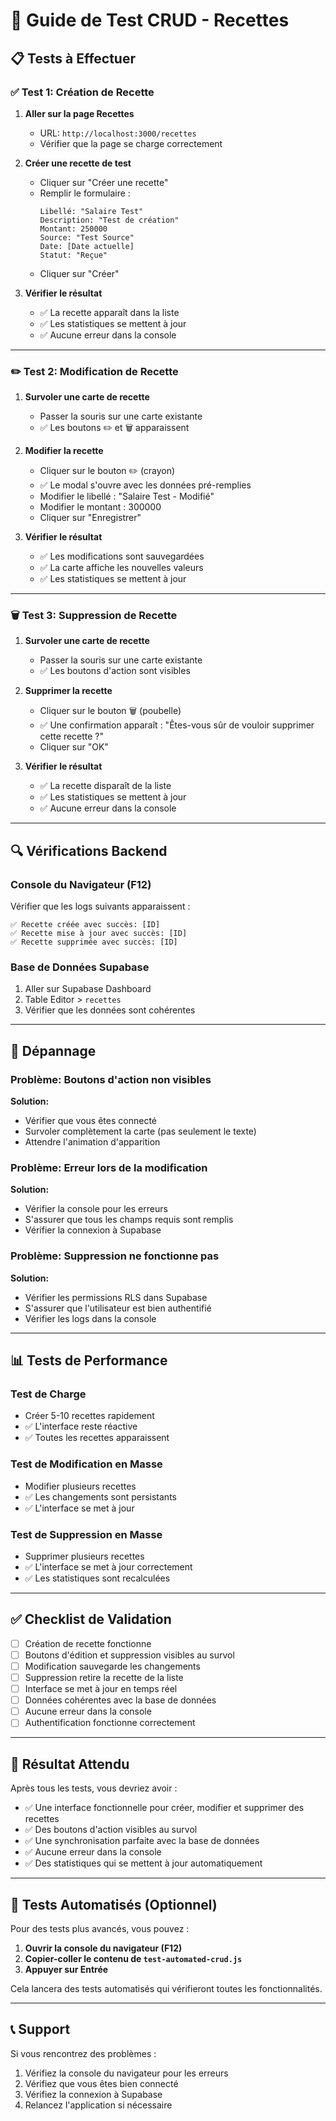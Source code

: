 # 🧪 Guide de Test CRUD - Recettes

## 📋 Tests à Effectuer

### ✅ **Test 1: Création de Recette**

1. **Aller sur la page Recettes**
   - URL: `http://localhost:3000/recettes`
   - Vérifier que la page se charge correctement

2. **Créer une recette de test**
   - Cliquer sur "Créer une recette"
   - Remplir le formulaire :
     ```
     Libellé: "Salaire Test"
     Description: "Test de création"
     Montant: 250000
     Source: "Test Source"
     Date: [Date actuelle]
     Statut: "Reçue"
     ```
   - Cliquer sur "Créer"

3. **Vérifier le résultat**
   - ✅ La recette apparaît dans la liste
   - ✅ Les statistiques se mettent à jour
   - ✅ Aucune erreur dans la console

---

### ✏️ **Test 2: Modification de Recette**

1. **Survoler une carte de recette**
   - Passer la souris sur une carte existante
   - ✅ Les boutons ✏️ et 🗑️ apparaissent

2. **Modifier la recette**
   - Cliquer sur le bouton ✏️ (crayon)
   - ✅ Le modal s'ouvre avec les données pré-remplies
   - Modifier le libellé : "Salaire Test - Modifié"
   - Modifier le montant : 300000
   - Cliquer sur "Enregistrer"

3. **Vérifier le résultat**
   - ✅ Les modifications sont sauvegardées
   - ✅ La carte affiche les nouvelles valeurs
   - ✅ Les statistiques se mettent à jour

---

### 🗑️ **Test 3: Suppression de Recette**

1. **Survoler une carte de recette**
   - Passer la souris sur une carte existante
   - ✅ Les boutons d'action sont visibles

2. **Supprimer la recette**
   - Cliquer sur le bouton 🗑️ (poubelle)
   - ✅ Une confirmation apparaît : "Êtes-vous sûr de vouloir supprimer cette recette ?"
   - Cliquer sur "OK"

3. **Vérifier le résultat**
   - ✅ La recette disparaît de la liste
   - ✅ Les statistiques se mettent à jour
   - ✅ Aucune erreur dans la console

---

## 🔍 **Vérifications Backend**

### **Console du Navigateur (F12)**
Vérifier que les logs suivants apparaissent :
```
✅ Recette créée avec succès: [ID]
✅ Recette mise à jour avec succès: [ID]
✅ Recette supprimée avec succès: [ID]
```

### **Base de Données Supabase**
1. Aller sur Supabase Dashboard
2. Table Editor > `recettes`
3. Vérifier que les données sont cohérentes

---

## 🚨 **Dépannage**

### **Problème: Boutons d'action non visibles**
**Solution:**
- Vérifier que vous êtes connecté
- Survoler complètement la carte (pas seulement le texte)
- Attendre l'animation d'apparition

### **Problème: Erreur lors de la modification**
**Solution:**
- Vérifier la console pour les erreurs
- S'assurer que tous les champs requis sont remplis
- Vérifier la connexion à Supabase

### **Problème: Suppression ne fonctionne pas**
**Solution:**
- Vérifier les permissions RLS dans Supabase
- S'assurer que l'utilisateur est bien authentifié
- Vérifier les logs dans la console

---

## 📊 **Tests de Performance**

### **Test de Charge**
- Créer 5-10 recettes rapidement
- ✅ L'interface reste réactive
- ✅ Toutes les recettes apparaissent

### **Test de Modification en Masse**
- Modifier plusieurs recettes
- ✅ Les changements sont persistants
- ✅ L'interface se met à jour

### **Test de Suppression en Masse**
- Supprimer plusieurs recettes
- ✅ L'interface se met à jour correctement
- ✅ Les statistiques sont recalculées

---

## ✅ **Checklist de Validation**

- [ ] Création de recette fonctionne
- [ ] Boutons d'édition et suppression visibles au survol
- [ ] Modification sauvegarde les changements
- [ ] Suppression retire la recette de la liste
- [ ] Interface se met à jour en temps réel
- [ ] Données cohérentes avec la base de données
- [ ] Aucune erreur dans la console
- [ ] Authentification fonctionne correctement

---

## 🎯 **Résultat Attendu**

Après tous les tests, vous devriez avoir :
- ✅ Une interface fonctionnelle pour créer, modifier et supprimer des recettes
- ✅ Des boutons d'action visibles au survol
- ✅ Une synchronisation parfaite avec la base de données
- ✅ Aucune erreur dans la console
- ✅ Des statistiques qui se mettent à jour automatiquement

---

## 🔧 **Tests Automatisés (Optionnel)**

Pour des tests plus avancés, vous pouvez :

1. **Ouvrir la console du navigateur (F12)**
2. **Copier-coller le contenu de `test-automated-crud.js`**
3. **Appuyer sur Entrée**

Cela lancera des tests automatisés qui vérifieront toutes les fonctionnalités.

---

## 📞 **Support**

Si vous rencontrez des problèmes :
1. Vérifiez la console du navigateur pour les erreurs
2. Vérifiez que vous êtes bien connecté
3. Vérifiez la connexion à Supabase
4. Relancez l'application si nécessaire




